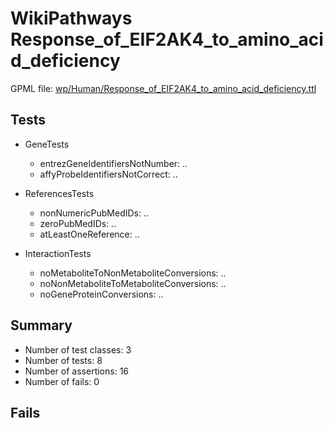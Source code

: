 # WikiPathways Response_of_EIF2AK4_to_amino_acid_deficiency

GPML file: [wp/Human/Response_of_EIF2AK4_to_amino_acid_deficiency.ttl](../wp/Human/Response_of_EIF2AK4_to_amino_acid_deficiency.ttl)

## Tests

* GeneTests
    * entrezGeneIdentifiersNotNumber: ..
    * affyProbeIdentifiersNotCorrect: ..

* ReferencesTests
    * nonNumericPubMedIDs: ..
    * zeroPubMedIDs: ..
    * atLeastOneReference: ..

* InteractionTests
    * noMetaboliteToNonMetaboliteConversions: ..
    * noNonMetaboliteToMetaboliteConversions: ..
    * noGeneProteinConversions: ..

## Summary

* Number of test classes: 3
* Number of tests: 8
* Number of assertions: 16
* Number of fails: 0

## Fails


